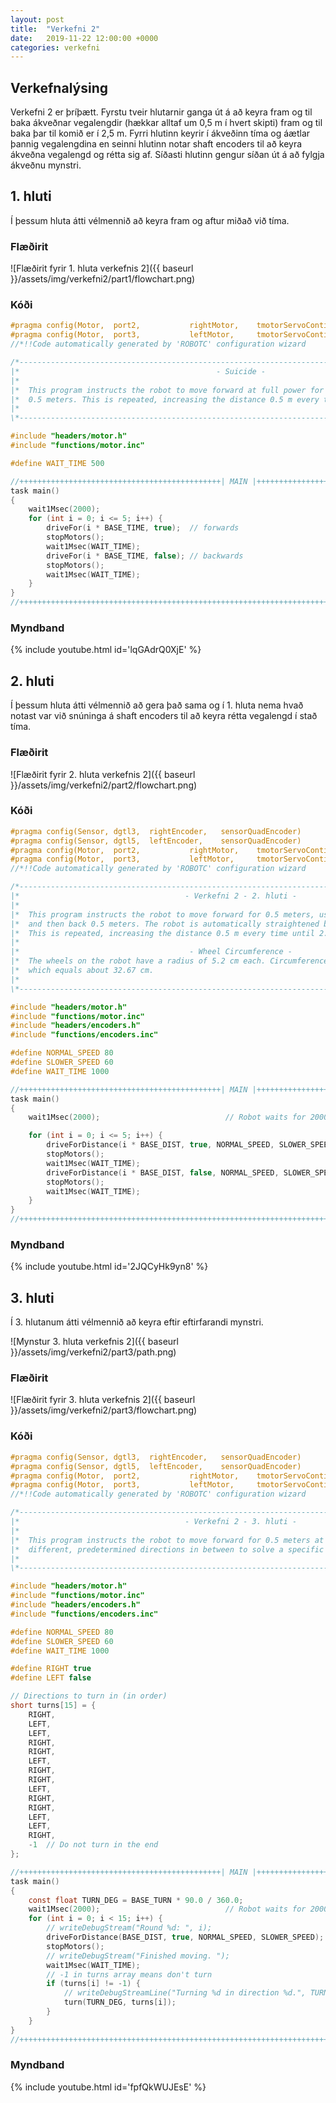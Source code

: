 ```yaml
---
layout: post
title:  "Verkefni 2"
date:   2019-11-22 12:00:00 +0000
categories: verkefni
---
```

## Verkefnalýsing

Verkefni 2 er þríþætt. Fyrstu tveir hlutarnir ganga út á að keyra fram og til baka ákveðnar vegalengdir (hækkar alltaf um 0,5 m í hvert skipti) fram og til baka þar til komið er í 2,5 m. Fyrri hlutinn keyrir í ákveðinn tíma og áætlar þannig vegalengdina en seinni hlutinn notar shaft encoders til að keyra ákveðna vegalengd og rétta sig af. Síðasti hlutinn gengur síðan út á að fylgja ákveðnu mynstri.

## 1. hluti

Í þessum hluta átti vélmennið að keyra fram og aftur miðað við tíma.

### Flæðirit

![Flæðirit fyrir 1. hluta verkefnis 2]({{ baseurl }}/assets/img/verkefni2/part1/flowchart.png)

### Kóði

```c
#pragma config(Motor,  port2,           rightMotor,    tmotorServoContinuousRotation, openLoop)
#pragma config(Motor,  port3,           leftMotor,     tmotorServoContinuousRotation, openLoop, reversed)
//*!!Code automatically generated by 'ROBOTC' configuration wizard               !!*//

/*----------------------------------------------------------------------------------------------------*\
|*                                            - Suicide -                                             *|
|*                                                                                                    *|
|*  This program instructs the robot to move forward at full power for 0.5 meters and then back       *|
|*  0.5 meters. This is repeated, increasing the distance 0.5 m every time until 2.5 m is reached.    *|
|*                                                                                                    *|
\*-----------------------------------------------------------------------------------------------4246-*/

#include "headers/motor.h"
#include "functions/motor.inc"

#define WAIT_TIME 500

//+++++++++++++++++++++++++++++++++++++++++++++| MAIN |+++++++++++++++++++++++++++++++++++++++++++++++
task main()
{
    wait1Msec(2000);
    for (int i = 0; i <= 5; i++) {
        driveFor(i * BASE_TIME, true);  // forwards
        stopMotors();
        wait1Msec(WAIT_TIME);
        driveFor(i * BASE_TIME, false); // backwards
        stopMotors();
        wait1Msec(WAIT_TIME);
    }
}
//++++++++++++++++++++++++++++++++++++++++++++++++++++++++++++++++++++++++++++++++++++++++++++++++++++
```

### Myndband

{% include youtube.html id='lqGAdrQ0XjE' %}

## 2. hluti

Í þessum hluta átti vélmennið að gera það sama og í 1. hluta nema hvað notast var við snúninga á shaft encoders til að keyra rétta vegalengd í stað tíma.

### Flæðirit

![Flæðirit fyrir 2. hluta verkefnis 2]({{ baseurl }}/assets/img/verkefni2/part2/flowchart.png)

### Kóði

```c
#pragma config(Sensor, dgtl3,  rightEncoder,   sensorQuadEncoder)
#pragma config(Sensor, dgtl5,  leftEncoder,    sensorQuadEncoder)
#pragma config(Motor,  port2,           rightMotor,    tmotorServoContinuousRotation, openLoop)
#pragma config(Motor,  port3,           leftMotor,     tmotorServoContinuousRotation, openLoop, reversed)
//*!!Code automatically generated by 'ROBOTC' configuration wizard               !!*//

/*----------------------------------------------------------------------------------------------------*\
|*                                     - Verkefni 2 - 2. hluti -                                      *|
|*                                                                                                    *|
|*  This program instructs the robot to move forward for 0.5 meters, using the shaft encoders,        *|
|*  and then back 0.5 meters. The robot is automatically straightened by dynamically changing power.  *|
|*  This is repeated, increasing the distance 0.5 m every time until 2.5 m is reached.                *|
|*
|*                                      - Wheel Circumference -                                       *|
|*  The wheels on the robot have a radius of 5.2 cm each. Circumference is equal to 2 * r * pi,       *|
|*  which equals about 32.67 cm.                                                                      *| 
|*                                                                                                    *|
\*-----------------------------------------------------------------------------------------------4246-*/

#include "headers/motor.h"
#include "functions/motor.inc"
#include "headers/encoders.h"
#include "functions/encoders.inc"

#define NORMAL_SPEED 80
#define SLOWER_SPEED 60
#define WAIT_TIME 1000

//+++++++++++++++++++++++++++++++++++++++++++++| MAIN |+++++++++++++++++++++++++++++++++++++++++++++++
task main()
{
    wait1Msec(2000);							// Robot waits for 2000 milliseconds before executing program

    for (int i = 0; i <= 5; i++) {
        driveForDistance(i * BASE_DIST, true, NORMAL_SPEED, SLOWER_SPEED);  // forwards
        stopMotors();
        wait1Msec(WAIT_TIME);
        driveForDistance(i * BASE_DIST, false, NORMAL_SPEED, SLOWER_SPEED); // backwards
        stopMotors();
        wait1Msec(WAIT_TIME);
    }
}
//++++++++++++++++++++++++++++++++++++++++++++++++++++++++++++++++++++++++++++++++++++++++++++++++++++
```

### Myndband

{% include youtube.html id='2JQCyHk9yn8' %}

## 3. hluti

Í 3. hlutanum átti vélmennið að keyra eftir eftirfarandi mynstri.

![Mynstur 3. hluta verkefnis 2]({{ baseurl }}/assets/img/verkefni2/part3/path.png)

### Flæðirit

![Flæðirit fyrir 3. hluta verkefnis 2]({{ baseurl }}/assets/img/verkefni2/part3/flowchart.png)

### Kóði

```c
#pragma config(Sensor, dgtl3,  rightEncoder,   sensorQuadEncoder)
#pragma config(Sensor, dgtl5,  leftEncoder,    sensorQuadEncoder)
#pragma config(Motor,  port2,           rightMotor,    tmotorServoContinuousRotation, openLoop)
#pragma config(Motor,  port3,           leftMotor,     tmotorServoContinuousRotation, openLoop, reversed)
//*!!Code automatically generated by 'ROBOTC' configuration wizard               !!*//

/*----------------------------------------------------------------------------------------------------*\
|*                                     - Verkefni 2 - 3. hluti -                                      *|
|*                                                                                                    *|
|*  This program instructs the robot to move forward for 0.5 meters at a time, 15 times, and turn in  *|
|*  different, predetermined directions in between to solve a specific problem.                       *|
|*                                                                                                    *|
\*-----------------------------------------------------------------------------------------------4246-*/

#include "headers/motor.h"
#include "functions/motor.inc"
#include "headers/encoders.h"
#include "functions/encoders.inc"

#define NORMAL_SPEED 80
#define SLOWER_SPEED 60
#define WAIT_TIME 1000

#define RIGHT true
#define LEFT false

// Directions to turn in (in order)
short turns[15] = {
    RIGHT,
    LEFT,
    LEFT,
    RIGHT,
    RIGHT,
    LEFT,
    RIGHT,
    RIGHT,
    LEFT,
    RIGHT,
    RIGHT,
    LEFT,
    LEFT,
    RIGHT,
    -1  // Do not turn in the end
};

//+++++++++++++++++++++++++++++++++++++++++++++| MAIN |+++++++++++++++++++++++++++++++++++++++++++++++
task main()
{
    const float TURN_DEG = BASE_TURN * 90.0 / 360.0;
    wait1Msec(2000);							// Robot waits for 2000 milliseconds before executing program
    for (int i = 0; i < 15; i++) {
        // writeDebugStream("Round %d: ", i);
        driveForDistance(BASE_DIST, true, NORMAL_SPEED, SLOWER_SPEED);  // forwards
        stopMotors();
        // writeDebugStream("Finished moving. ");
        wait1Msec(WAIT_TIME);
        // -1 in turns array means don't turn
        if (turns[i] != -1) {
            // writeDebugStreamLine("Turning %d in direction %d.", TURN_DEG, turns[i]);
            turn(TURN_DEG, turns[i]);
        }
    }
}
//++++++++++++++++++++++++++++++++++++++++++++++++++++++++++++++++++++++++++++++++++++++++++++++++++++
```

### Myndband

{% include youtube.html id='fpfQkWUJEsE' %}
